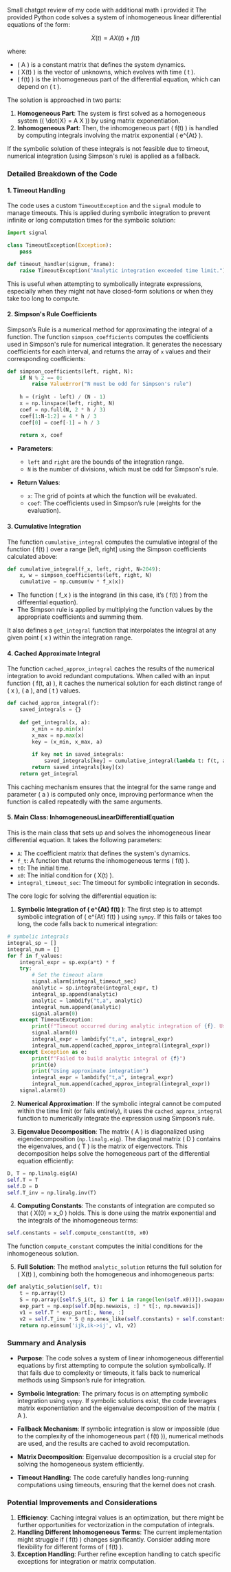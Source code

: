 Small chatgpt review of my code with additional math i provided it
The provided Python code solves a system of inhomogeneous linear differential equations of the form:

$$\dot{X}(t) = A X(t) + f(t)$$

where:

- \( A \) is a constant matrix that defines the system dynamics.
- \( X(t) \) is the vector of unknowns, which evolves with time \( t \).
- \( f(t) \) is the inhomogeneous part of the differential equation, which can depend on \( t \).

The solution is approached in two parts:

1. **Homogeneous Part**: The system is first solved as a homogeneous system (\( \dot{X} = A X \)) by using matrix exponentiation.
2. **Inhomogeneous Part**: Then, the inhomogeneous part \( f(t) \) is handled by computing integrals involving the matrix exponential \( e^{At} \).

If the symbolic solution of these integrals is not feasible due to timeout, numerical integration (using Simpson's rule) is applied as a fallback.

### **Detailed Breakdown of the Code**

#### 1. **Timeout Handling**
The code uses a custom `TimeoutException` and the `signal` module to manage timeouts. This is applied during symbolic integration to prevent infinite or long computation times for the symbolic solution:

```python
import signal

class TimeoutException(Exception):
    pass

def timeout_handler(signum, frame):
    raise TimeoutException("Analytic integration exceeded time limit.")
```

This is useful when attempting to symbolically integrate expressions, especially when they might not have closed-form solutions or when they take too long to compute.

#### 2. **Simpson's Rule Coefficients**
Simpson’s Rule is a numerical method for approximating the integral of a function. The function `simpson_coefficients` computes the coefficients used in Simpson's rule for numerical integration. It generates the necessary coefficients for each interval, and returns the array of `x` values and their corresponding coefficients:

```python
def simpson_coefficients(left, right, N):
    if N % 2 == 0:
        raise ValueError("N must be odd for Simpson's rule")
    
    h = (right - left) / (N - 1)
    x = np.linspace(left, right, N)
    coef = np.full(N, 2 * h / 3)
    coef[1:N-1:2] = 4 * h / 3
    coef[0] = coef[-1] = h / 3
    
    return x, coef
```

- **Parameters**: 
  - `left` and `right` are the bounds of the integration range.
  - `N` is the number of divisions, which must be odd for Simpson's rule.
  
- **Return Values**:
  - `x`: The grid of points at which the function will be evaluated.
  - `coef`: The coefficients used in Simpson’s rule (weights for the evaluation).

#### 3. **Cumulative Integration**
The function `cumulative_integral` computes the cumulative integral of the function \( f(t) \) over a range [left, right] using the Simpson coefficients calculated above:

```python
def cumulative_integral(f_x, left, right, N=2049):
    x, w = simpson_coefficients(left, right, N)
    cumulative = np.cumsum(w * f_x(x))
```

- The function \( f_x \) is the integrand (in this case, it’s \( f(t) \) from the differential equation).
- The Simpson rule is applied by multiplying the function values by the appropriate coefficients and summing them.
  
It also defines a `get_integral` function that interpolates the integral at any given point \( x \) within the integration range.

#### 4. **Cached Approximate Integral**
The function `cached_approx_integral` caches the results of the numerical integration to avoid redundant computations. When called with an input function \( f(t, a) \), it caches the numerical solution for each distinct range of \( x \), \( a \), and \( t \) values.

```python
def cached_approx_integral(f):
    saved_integrals = {}
    
    def get_integral(x, a):
        x_min = np.min(x)
        x_max = np.max(x)
        key = (x_min, x_max, a)
        
        if key not in saved_integrals:
            saved_integrals[key] = cumulative_integral(lambda t: f(t, a), x_min, x_max)[0]
        return saved_integrals[key](x)
    return get_integral
```

This caching mechanism ensures that the integral for the same range and parameter \( a \) is computed only once, improving performance when the function is called repeatedly with the same arguments.

#### 5. **Main Class: InhomogeneousLinearDifferentialEquation**
This is the main class that sets up and solves the inhomogeneous linear differential equation. It takes the following parameters:

- `A`: The coefficient matrix that defines the system's dynamics.
- `f_t`: A function that returns the inhomogeneous terms \( f(t) \).
- `t0`: The initial time.
- `x0`: The initial condition for \( X(t) \).
- `integral_timeout_sec`: The timeout for symbolic integration in seconds.

The core logic for solving the differential equation is:

1. **Symbolic Integration of \( e^{At} f(t) \)**:
   The first step is to attempt symbolic integration of \( e^{At} f(t) \) using `sympy`. If this fails or takes too long, the code falls back to numerical integration:

```python
# symbolic integrals
integral_sp = []
integral_num = []
for f in f_values:
    integral_expr = sp.exp(a*t) * f
    try:
        # Set the timeout alarm
        signal.alarm(integral_timeout_sec)
        analytic = sp.integrate(integral_expr, t)
        integral_sp.append(analytic)
        analytic = lambdify("t,a", analytic)
        integral_num.append(analytic)
        signal.alarm(0)
    except TimeoutException:
        print(f"Timeout occurred during analytic integration of {f}. Using approximate integration.")
        signal.alarm(0)
        integral_expr = lambdify("t,a", integral_expr)
        integral_num.append(cached_approx_integral(integral_expr))
    except Exception as e:
        print(f"Failed to build analytic integral of {f}")
        print(e)
        print("Using approximate integration")
        integral_expr = lambdify("t,a", integral_expr)
        integral_num.append(cached_approx_integral(integral_expr))
    signal.alarm(0)
```

2. **Numerical Approximation**: If the symbolic integral cannot be computed within the time limit (or fails entirely), it uses the `cached_approx_integral` function to numerically integrate the expression using Simpson’s rule.

3. **Eigenvalue Decomposition**:
   The matrix \( A \) is diagonalized using eigendecomposition (`np.linalg.eig`). The diagonal matrix \( D \) contains the eigenvalues, and \( T \) is the matrix of eigenvectors. This decomposition helps solve the homogeneous part of the differential equation efficiently:

```python
D, T = np.linalg.eig(A)
self.T = T
self.D = D
self.T_inv = np.linalg.inv(T)
```

4. **Computing Constants**: The constants of integration are computed so that \( X(0) = x_0 \) holds. This is done using the matrix exponential and the integrals of the inhomogeneous terms:

```python
self.constants = self.compute_constant(t0, x0)
```

The function `compute_constant` computes the initial conditions for the inhomogeneous solution.

5. **Full Solution**:
   The method `analytic_solution` returns the full solution for \( X(t) \), combining both the homogeneous and inhomogeneous parts:

```python
def analytic_solution(self, t):
    t = np.array(t)
    S = np.array([self.S_i(t, i) for i in range(len(self.x0))]).swapaxes(2, 0).swapaxes(1, 2)
    exp_part = np.exp(self.D[np.newaxis, :] * t[:, np.newaxis])
    v1 = self.T * exp_part[:, None, :]
    v2 = self.T_inv * S @ np.ones_like(self.constants) + self.constants
    return np.einsum('ijk,ik->ij', v1, v2)
```

### **Summary and Analysis**

- **Purpose**: The code solves a system of linear inhomogeneous differential equations by first attempting to compute the solution symbolically. If that fails due to complexity or timeouts, it falls back to numerical methods using Simpson’s rule for integration.
  
- **Symbolic Integration**: The primary focus is on attempting symbolic integration using `sympy`. If symbolic solutions exist, the code leverages matrix exponentiation and the eigenvalue decomposition of the matrix \( A \).
  
- **Fallback Mechanism**: If symbolic integration is slow or impossible (due to the complexity of the inhomogeneous part \( f(t) \)), numerical methods are used, and the results are cached to avoid recomputation.

- **Matrix Decomposition**: Eigenvalue decomposition is a crucial step for solving the homogeneous system efficiently.

- **Timeout Handling**: The code carefully handles long-running computations using timeouts, ensuring that the kernel does not crash.

### **Potential Improvements and Considerations**
1. **Efficiency**: Caching integral values is an optimization, but there might be further opportunities for vectorization in the computation of integrals.
2. **Handling Different Inhomogeneous Terms**: The current implementation might struggle if \( f(t) \) changes significantly. Consider adding more flexibility for different forms of \( f(t) \).
3. **Exception Handling**: Further refine exception handling to catch specific exceptions for integration or matrix computation.
